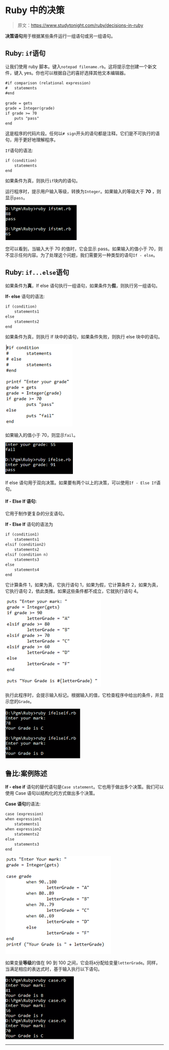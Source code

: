 # Ruby 中的决策

> 原文：<https://www.studytonight.com/ruby/decisions-in-ruby>

**决策语句**用于根据某些条件运行一组语句或另一组语句。

## Ruby: `if`语句

让我们使用 ruby 脚本。键入`notepad filename.rb`。这将提示您创建一个新文件，键入 yes。你也可以根据自己的喜好选择其他文本编辑器。

```
#if comparison (relational expression)
#   statements
#end

grade = gets
grade = Integer(grade)
if grade >= 70
    puts "pass"
end

```

这是程序的代码片段。任何以`# sign`开头的语句都是注释。它们是不可执行的语句，用于更好地理解程序。

`If`语句的语法:

```
if (condition)
    statements
end
```

如果条件为真，则执行`if`块内的语句。

运行程序时，提示用户输入等级，转换为`Integer`。如果输入的等级大于 **70** ，则显示`pass`。

![if conditional statement example in Ruby](img/57ea3c3343b33da127adb5e65b56d677.png)

您可以看到，当输入大于 70 的值时，它会显示 pass。如果输入的值小于 70，则不显示任何内容。为了处理这个问题，我们需要另一种类型的语句`If - else`。

## Ruby: `if...else`语句

如果条件为**真**，If else 语句执行一组语句，如果条件为**假**，则执行另一组语句。

**If- else** 语句的语法:

```
if (condition)
    statements1
else
    statements2
end
```

如果条件为真，则执行 If 块中的语句，如果条件失败，则执行 else 块中的语句。

![if-else conditional statement example in Ruby](img/c896b5095f2fa50c04048e40ec0e4eb6.png)

如果输入的值小于 70，则显示`fail`。

![if-else conditional statement example in Ruby](img/b7bb29467997188a40d6970fb1cbc5e8.png)

If else 语句用于双向决策。如果要有两个以上的决策，可以使用`If - Else If`语句。

#### If - Else If 语句:

它用于制作更复杂的分支语句。

**If - Else If** 语句的语法为

```
if (condition1)
    statements1
elsif (condition2)
    statements2
elsif (condition n)
    statements3
else
    statements4
end
```

它计算条件 1，如果为真，它执行语句 1，如果为假，它计算条件 2，如果为真，它执行语句 2，依此类推。如果这些条件都不成立，它就执行语句 4。

![if-elsif-else conditional statement example in Ruby](img/9efc4881984063cbb5632433ef908ff6.png)

执行此程序时，会提示输入标记。根据输入的值，它检查程序中给出的条件，并显示您的`Grade`。

![if-elsif-else conditional statement example in Ruby](img/0f2546228423fba336634514f5407fe7.png)

## 鲁比:案例陈述

**If - else if** 语句的替代语句是`Case statement`。它也用于做出多个决策。我们可以使用 Case 语句以结构化的方式做出多个决策。

**Case 语句**的语法:

```
case (expression)
when expression1
    statements1
when expression2
    statements2
else
    statements3
end
```

![Case Statement Example in Ruby](img/dad2a2daa8aaf65d5090fabbf3b4efa9.png)

如果变量**等级**的值在 90 到 100 之间，它会将`A`分配给变量`letterGrade`。同样，当满足相应的表达式时，基于输入执行以下语句。

![Case Statement Example in Ruby](img/871b0cf2796477c88d0d2504927ecbfe.png)

* * *